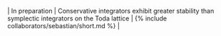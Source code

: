 | In preparation | Conservative integrators exhibit greater stability than symplectic integrators on the Toda lattice | {% include collaborators/sebastian/short.md %} |